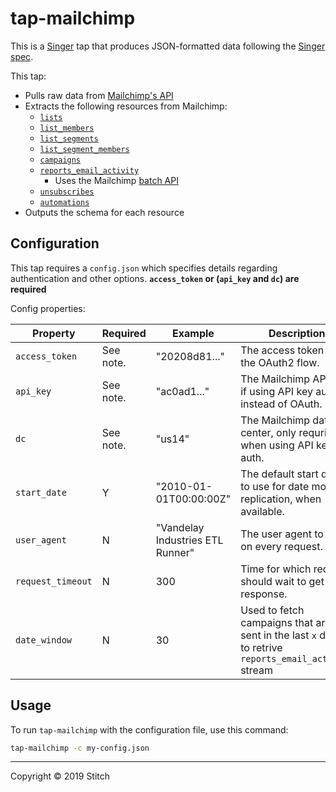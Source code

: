 # tap-mailchimp

This is a [Singer](https://singer.io) tap that produces JSON-formatted data following the [Singer spec](https://github.com/singer-io/getting-started/blob/master/SPEC.md).

This tap:

- Pulls raw data from [Mailchimp's API](https://developer.mailchimp.com/documentation/mailchimp/reference/overview/)
- Extracts the following resources from Mailchimp:
    - [`lists`](https://developer.mailchimp.com/documentation/mailchimp/reference/lists/#read-get_lists)
    - [`list_members`](https://developer.mailchimp.com/documentation/mailchimp/reference/lists/members/#read-get_lists_list_id_members)
    - [`list_segments`](https://developer.mailchimp.com/documentation/mailchimp/reference/lists/segments/#read-get_lists_list_id_segments)
    - [`list_segment_members`](https://developer.mailchimp.com/documentation/mailchimp/reference/lists/segments/members/#read-get_lists_list_id_segments_segment_id_members)
    - [`campaigns`](https://developer.mailchimp.com/documentation/mailchimp/reference/campaigns/#read-get_campaigns)
    - [`reports_email_activity`](https://developer.mailchimp.com/documentation/mailchimp/reference/reports/email-activity/#read-get_reports_campaign_id_email_activity)
        - Uses the Mailchimp [batch API](https://developer.mailchimp.com/documentation/mailchimp/guides/how-to-use-batch-operations/)
    - [`unsubscribes`](https://developer.mailchimp.com/documentation/mailchimp/reference/reports/unsubscribed/#read-get_reports_campaign_id_unsubscribed)
    - [`automations`](https://developer.mailchimp.com/documentation/mailchimp/reference/automations/#read-get_automations)
- Outputs the schema for each resource

## Configuration

This tap requires a `config.json` which specifies details regarding authentication and other options. **`access_token` or (`api_key` and `dc`) are required**

Config properties:

| Property | Required | Example | Description |
| -------- | -------- | ------- | ----------- |
| `access_token` | See note. | "20208d81..." | The access token from the OAuth2 flow. |
| `api_key` | See note. | "ac0ad1..." | The Mailchimp API key, if using API key auth instead of OAuth. |
| `dc` | See note. | "us14" | The Mailchimp data center, only requried when using API key auth. |
| `start_date` | Y | "2010-01-01T00:00:00Z" | The default start date to use for date modified replication, when available. |
| `user_agent` | N | "Vandelay Industries ETL Runner" | The user agent to send on every request. |
| `request_timeout` | N | 300 | Time for which request should wait to get response. |
| `date_window` | N | 30 | Used to fetch campaigns that are sent in the last `x` days to retrive `reports_email_activity` stream |

## Usage 

To run `tap-mailchimp` with the configuration file, use this command:

```sh
tap-mailchimp -c my-config.json
```

---
Copyright &copy; 2019 Stitch
